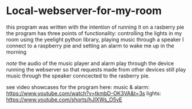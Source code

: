 # Local-webserver-for-my-room
this program was written with the intention of running it on a rasberry pie
the program has three points of functionality: 
controlling the lights in my room using the yeelight python library, 
playing music through a speaker I connect to a raspberry pie
and setting an alarm to wake me up in the morning 

*note* the audio of the music player and alarm play through the device running the webserver so that requests made from other devices
still play music through the speaker conncected to the rasberry pie. 

see video showcases for the program here:
music & alarm: https://www.youtube.com/watch?v=tkmbD-OK3VA&t=3s
lights: https://www.youtube.com/shorts/hJlXWs_O5vE

